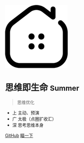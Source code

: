 <img src="_media/icon.svg" alt="logo " style="zoom:20%;" />

# 思维即生命 <small>Summer</small>

> 思维优化

- 上      主动、预演
- 广     太极（点圈扩收汇）
- 深     思考思维本身

[GitHub](https://github.com/SummerXiaxue/) [瞄一下](/?id=更新日志) 


